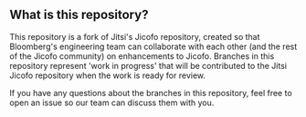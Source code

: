 ## What is this repository?

This repository is a fork of Jitsi's Jicofo repository, created so that Bloomberg's
engineering team can collaborate with each other (and the rest of the Jicofo community)
on enhancements to Jicofo. Branches in this repository represent 'work in progress' that
will be contributed to the Jitsi Jicofo repository when the work is ready for review.

If you have any questions about the branches in this repository, feel free to open an issue
so our team can discuss them with you.
